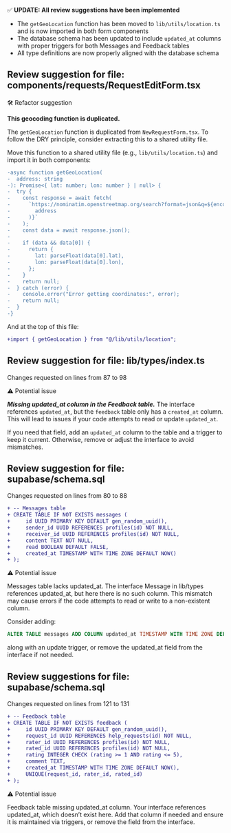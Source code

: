 ✅ **UPDATE: All review suggestions have been implemented**
- The `getGeoLocation` function has been moved to `lib/utils/location.ts` and is now imported in both form components
- The database schema has been updated to include `updated_at` columns with proper triggers for both Messages and Feedback tables
- All type definitions are now properly aligned with the database schema

## Review suggestion for file: components/requests/RequestEditForm.tsx

🛠️ Refactor suggestion

**This geocoding function is duplicated.**

The `getGeoLocation` function is duplicated from `NewRequestForm.tsx`. To follow the DRY principle, consider extracting this to a shared utility file.

Move this function to a shared utility file (e.g., `lib/utils/location.ts`) and import it in both components:

```diff
-async function getGeoLocation(
-  address: string
-): Promise<{ lat: number; lon: number } | null> {
-  try {
-    const response = await fetch(
-      `https://nominatim.openstreetmap.org/search?format=json&q=${encodeURIComponent(
-        address
-      )}`
-    );
-    const data = await response.json();
-
-    if (data && data[0]) {
-      return {
-        lat: parseFloat(data[0].lat),
-        lon: parseFloat(data[0].lon),
-      };
-    }
-    return null;
-  } catch (error) {
-    console.error("Error getting coordinates:", error);
-    return null;
-  }
-}
```

And at the top of this file:

```diff
+import { getGeoLocation } from "@/lib/utils/location";
```

## Review suggestion for file: lib/types/index.ts

Changes requested on lines from 87 to 98

⚠️ Potential issue

**_Missing updated_at column in the Feedback table._**
The interface references `updated_at`, but the `feedback` table only has a `created_at` column. This will lead to issues if your code attempts to read or update `updated_at`.

If you need that field, add an `updated_at` column to the table and a trigger to keep it current. Otherwise, remove or adjust the interface to avoid mismatches.

## Review suggestion for file: supabase/schema.sql

Changes requested on lines from 80 to 88

```diff
+ -- Messages table
+ CREATE TABLE IF NOT EXISTS messages (
+     id UUID PRIMARY KEY DEFAULT gen_random_uuid(),
+     sender_id UUID REFERENCES profiles(id) NOT NULL,
+     receiver_id UUID REFERENCES profiles(id) NOT NULL,
+     content TEXT NOT NULL,
+     read BOOLEAN DEFAULT FALSE,
+     created_at TIMESTAMP WITH TIME ZONE DEFAULT NOW()
+ );
```

⚠️ Potential issue

Messages table lacks updated_at.
The interface Message in lib/types references updated_at, but here there is no such column. This mismatch may cause errors if the code attempts to read or write to a non-existent column.

Consider adding:

```sql
ALTER TABLE messages ADD COLUMN updated_at TIMESTAMP WITH TIME ZONE DEFAULT NOW();
```

along with an update trigger, or remove the updated_at field from the interface if not needed.

## Review suggestions for file: supabase/schema.sql

Changes requested on lines from 121 to 131

```diff
+ -- Feedback table
+ CREATE TABLE IF NOT EXISTS feedback (
+     id UUID PRIMARY KEY DEFAULT gen_random_uuid(),
+     request_id UUID REFERENCES help_requests(id) NOT NULL,
+     rater_id UUID REFERENCES profiles(id) NOT NULL,
+     rated_id UUID REFERENCES profiles(id) NOT NULL,
+     rating INTEGER CHECK (rating >= 1 AND rating <= 5),
+     comment TEXT,
+     created_at TIMESTAMP WITH TIME ZONE DEFAULT NOW(),
+     UNIQUE(request_id, rater_id, rated_id)
+ );
```

⚠️ Potential issue

Feedback table missing updated_at column.
Your interface references updated_at, which doesn’t exist here. Add that column if needed and ensure it is maintained via triggers, or remove the field from the interface.
